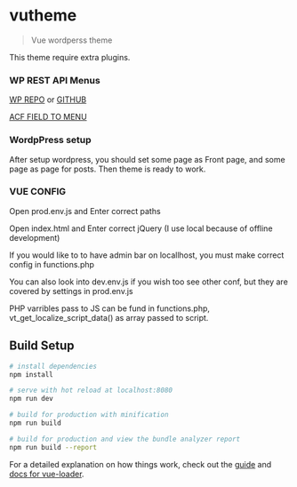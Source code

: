# vutheme
> Vue wordperss theme

This theme require extra plugins.
### WP REST API Menus
[WP REPO](https://wordpress.org/plugins/wp-api-menus/) or [GITHUB](https://github.com/unfulvio/wp-api-menus)

[ACF FIELD TO MENU](https://github.com/unfulvio/wp-api-menus/issues/47)
### WordpPress setup
After setup wordpress, you should set some page as Front page, and some page as page for posts.
Then theme is ready to work.

### VUE CONFIG 
Open prod.env.js and Enter correct paths

Open index.html and Enter correct jQuery (I use local because of offline development)

If you would like to to have admin bar on locallhost, you must make correct config in functions.php

You can also look into dev.env.js if you wish too see other conf, but they are covered by settings in prod.env.js

PHP varribles pass to JS can be fund in functions.php, vt_get_localize_script_data() as array passed to script.


## Build Setup

``` bash
# install dependencies
npm install

# serve with hot reload at localhost:8080
npm run dev

# build for production with minification
npm run build

# build for production and view the bundle analyzer report
npm run build --report
```

For a detailed explanation on how things work, check out the [guide](http://vuejs-templates.github.io/webpack/) and [docs for vue-loader](http://vuejs.github.io/vue-loader).

